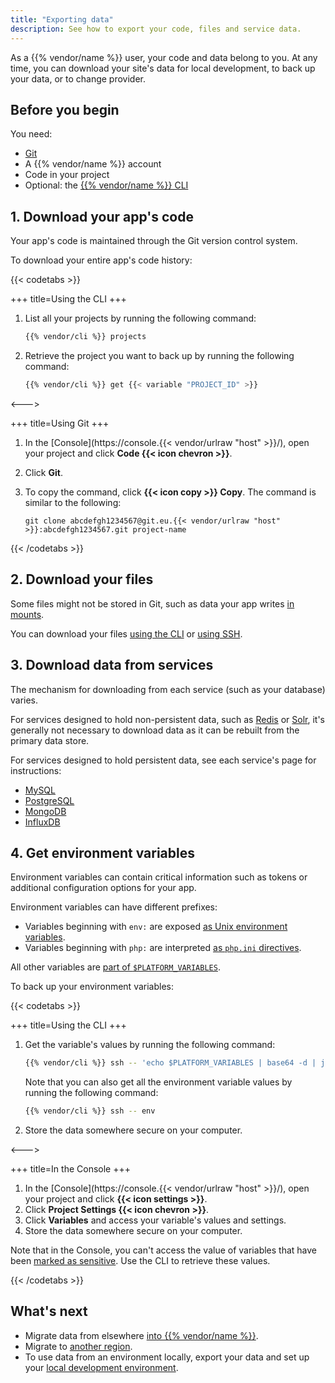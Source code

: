 ```yaml
---
title: "Exporting data"
description: See how to export your code, files and service data.
---
```


As a {{% vendor/name %}} user, your code and data belong to you.
At any time, you can download your site's data for local development, to back up your data, or to change provider.

## Before you begin

You need:

- [Git](https://git-scm.com/downloads)
- A {{% vendor/name %}} account
- Code in your project
- Optional: the [{{% vendor/name %}} CLI](/administration/cli/_index.md)

## 1. Download your app's code

Your app's code is maintained through the Git version control system.

To download your entire app's code history:

{{< codetabs >}}

+++
title=Using the CLI
+++

1. List all your projects by running the following command:

   ```bash
   {{% vendor/cli %}} projects
   ```

2. Retrieve the project you want to back up by running the following command:

   ```bash
   {{% vendor/cli %}} get {{< variable "PROJECT_ID" >}}
   ```

<--->

+++
title=Using Git
+++

1. In the [Console](https://console.{{< vendor/urlraw "host" >}}/), open your project and click **Code {{< icon chevron >}}**.
2. Click **Git**.
3. To copy the command, click **{{< icon copy >}} Copy**.
   The command is similar to the following:

   ```text
   git clone abcdefgh1234567@git.eu.{{< vendor/urlraw "host" >}}:abcdefgh1234567.git project-name
   ```

{{< /codetabs >}}

## 2. Download your files

Some files might not be stored in Git,
such as data your app writes [in mounts](/create-apps/app-reference.md#mounts).

You can download your files [using the CLI](/development/file-transfer.md#transfer-files-using-the-cli) or [using SSH](/development/file-transfer.md#transfer-files-using-an-ssh-client).

## 3. Download data from services

The mechanism for downloading from each service (such as your database) varies.

For services designed to hold non-persistent data, such as [Redis](/add-services/redis.md) or [Solr](/add-services/solr.md),
it's generally not necessary to download data as it can be rebuilt from the primary data store.

For services designed to hold persistent data, see each service's page for instructions:

- [MySQL](/add-services/mysql/_index.md#exporting-data)
- [PostgreSQL](/add-services/postgresql.md#exporting-data)
- [MongoDB](/add-services/mongodb.md#exporting-data)
- [InfluxDB](/add-services/influxdb.md#export-data)

## 4. Get environment variables

Environment variables can contain critical information such as tokens or additional configuration options for your app.

Environment variables can have different prefixes:

- Variables beginning with `env:` are exposed [as Unix environment variables](/development/variables/_index.md#top-level-environment-variables).
- Variables beginning with `php:` are interpreted [as `php.ini` directives](/development/variables/_index.md#php-specific-variables).

All other variables are [part of `$PLATFORM_VARIABLES`](/development/variables/use-variables.md#use-provided-variables).

To back up your environment variables:

{{< codetabs >}}

+++
title=Using the CLI
+++

1. Get the variable's values by running the following command:

   ```bash
   {{% vendor/cli %}} ssh -- 'echo $PLATFORM_VARIABLES | base64 -d | jq'
   ```

   Note that you can also get all the environment variable values by running the following command:

   ```bash
   {{% vendor/cli %}} ssh -- env
   ```

2. Store the data somewhere secure on your computer.

<--->

+++
title=In the Console
+++

1. In the [Console](https://console.{{< vendor/urlraw "host" >}}/), open your project and click **{{< icon settings >}}**.
2. Click **Project Settings {{< icon chevron >}}**.
3. Click **Variables** and access your variable's values and settings.
4. Store the data somewhere secure on your computer.

Note that in the Console, you can't access the value of variables that have been [marked as sensitive](/development/variables/set-variables.md#variable-options).
Use the CLI to retrieve these values.

{{< /codetabs >}}

## What's next

- Migrate data from elsewhere [into {{% vendor/name %}}](./migrating/_index.md).
- Migrate to [another region](/projects/region-migration.md).
- To use data from an environment locally, export your data and set up your [local development environment](/development/local/_index.md).
